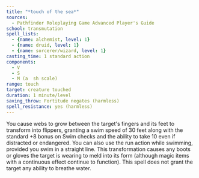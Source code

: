 ```yaml
---
title: "*touch of the sea*"
sources:
  - Pathfinder Roleplaying Game Advanced Player's Guide
school: transmutation
spell_lists:
  - {name: alchemist, level: 1}
  - {name: druid, level: 1}
  - {name: sorcerer/wizard, level: 1}
casting_time: 1 standard action
components:
  - V
  - S
  - M (a  sh scale)
range: touch
target: creature touched
duration: 1 minute/level
saving_throw: Fortitude negates (harmless)
spell_resistance: yes (harmless)
---
```


You cause webs to grow between the target's fingers and its feet to transform into flippers, granting a swim speed of 30 feet along with the standard +8 bonus on Swim checks and the ability to take 10 even if distracted or endangered. You can also use the run action while swimming, provided you swim in a straight line. This transformation causes any boots or gloves the target is wearing to meld into its form (although magic items with a continuous effect continue to function). This spell does not grant the target any ability to breathe water.

